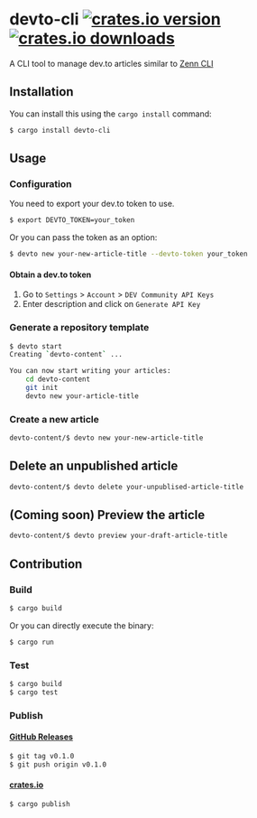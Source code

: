 # devto-cli [![crates.io version](https://img.shields.io/crates/v/devto-cli.svg)](https://crates.io/crates/devto-cli) [![crates.io downloads](https://img.shields.io/crates/d/devto-cli.svg)](https://crates.io/crates/devto-cli)

A CLI tool to manage dev.to articles similar to [Zenn CLI](https://www.npmjs.com/package/zenn-cli)

## Installation

You can install this using the `cargo install` command:

```bash
$ cargo install devto-cli
```

## Usage

### Configuration

You need to export your dev.to token to use.

```bash
$ export DEVTO_TOKEN=your_token
```

Or you can pass the token as an option:

```bash
$ devto new your-new-article-title --devto-token your_token
```

#### Obtain a dev.to token

1. Go to `Settings` > `Account` > `DEV Community API Keys`
2. Enter description and click on `Generate API Key`

### Generate a repository template

```bash
$ devto start
Creating `devto-content` ...

You can now start writing your articles:
    cd devto-content
    git init
    devto new your-article-title
```

### Create a new article

```bash
devto-content/$ devto new your-new-article-title
```

## Delete an unpublished article

```bash
devto-content/$ devto delete your-unpublised-article-title
```

## (Coming soon) Preview the article

```bash
devto-content/$ devto preview your-draft-article-title
```

## Contribution

### Build

```bash
$ cargo build
```

Or you can directly execute the binary:

```bash
$ cargo run
```

### Test

```bash
$ cargo build
$ cargo test
```

### Publish

#### [GitHub Releases](https://github.com/ken-matsui/jyt/tags)

```bash
$ git tag v0.1.0
$ git push origin v0.1.0
```

#### [crates.io](https://crates.io/)

```bash
$ cargo publish
```
